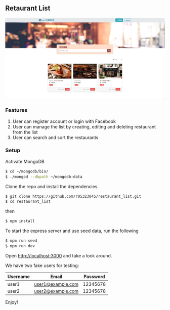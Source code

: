 
## Retaurant List
<div align="center">
  <img src="public/images/preview.png">
</div>

### Features
1. User can register account or login with Facebook
2. User can manage the list by creating, editing and deleting restaurant from the list
3. User can search and sort the restaurants 
### Setup
Activate MongoDB 

```bash
$ cd ~/mongodb/bin/
$ ./mongod --dbpath ~/mongodb-data
```

Clone the repo and install the dependencies.

```bash
$ git clone https://github.com/r05323045/restaurant_list.git
$ cd restaurant_list
```
then
```bash
$ npm install
```

To start the express server and use seed data, run the following

```bash
$ npm run seed
$ npm run dev
```

Open [http://localhost:3000](http://localhost:3000) and take a look around.

We have two fake users for testing:

| Username      | Email             | Password |
| ------------- |:-----------------:|:--------:|
| user1         | user1@example.com | 12345678 |
| user2         | user2@example.com | 12345678 |

Enjoy!